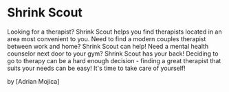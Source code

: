 # Shrink Scout

Looking for a therapist? Shrink Scout helps you find therapists located in an area most convenient to you.  Need to find a modern couples therapist between work and home? Shrink Scout can help!  Need a mental health counselor next door to your gym? Shrink Scout has your back! Deciding to go to therapy can be a hard enough decision - finding a great therapist that suits your needs can be easy! It's time to take care of yourself!

by [Adrian Mojica] 